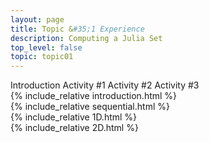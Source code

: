 ```yaml
---
layout: page
title: Topic &#35;1 Experience
description: Computing a Julia Set
top_level: false
topic: topic01
---
```



<div class="ui pointing secondary menu">
  <a class="item active" data-tab="first">Introduction</a>
  <a class="item " data-tab="second">Activity #1</a>
  <a class="item" data-tab="third">Activity #2</a>
  <a class="item" data-tab="fourth">Activity #3</a>
</div>

<div class="ui tab segment active" data-tab="first">
  {% include_relative introduction.html %}
</div>


<div class="ui tab segment " data-tab="second">
  {% include_relative sequential.html %}
</div>

<div class="ui tab segment" data-tab="third">
  {% include_relative 1D.html %}
</div>

<div class="ui tab segment" data-tab="fourth">
  {% include_relative 2D.html %}
</div>


